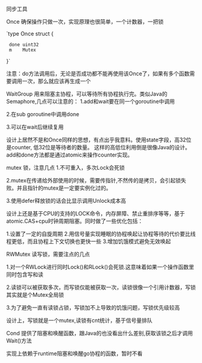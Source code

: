 同步工具

Once 确保操作只做一次，实现原理也很简单，一个计数器，一把锁

`type Once struct {

     done uint32
     m    Mutex
 }`
 
注意：do方法调用后，无论是否成功都不能再使用该Once了，如果有多个函数需要调用一次，那么就应该再生成一个




WaitGroup 用来阻塞主协程，可以等待所有协程执行完。类似Java的Semaphore,几点可以注意的：
1.add和wait要在同一个goroutine中调用

2.在sub goroutine中调用done

3.可以在wait后继续复用

设计上居然不是和Once同样的思想，有点出乎我意料。使用state字段，高32位是counter, 低32位是等待者的数量。
这样的高低位利用倒是很像Java的设计。add和done方法都是通过atomic来操作counter实现。


mutex 锁，注意几点
1.不可重入，多次Lock会死锁

2.mutex在传递给外部使用的时候，需要传指针,不然传的是拷贝，会引起锁失败。并且指针的mutex是一定要实例化过的。

3.使用defer释放锁的话会比显示调用Unlock成本高

设计上还是基于CPU的支持的LOCK命令，内存屏障、禁止重排序等等，基于atomic.CAS+cpu时钟周期阻塞。同时做了一些优化包括：

1.设置了一定的自旋周期
2.用信号量实现睡眠的协程唤起让协程等待的代价要比线程更低，而且协程上下文切换也更快一些
3.增加饥饿模式避免无效唤起

RWMutex 读写锁，需要注点的几点

1.对一个RWLock进行同时Lock()和RLock()会死锁.这意味着如果一个操作函数里同时包含写和读

2.读锁可以被获取多次，而写锁仅能被获取一次，读锁很像一个引用计数器，写锁其实就是个Mutex全局锁

3.为了避免一直有读锁占锁，写锁加不上导致的饥饿问题，写锁优先级较高

设计上，写锁就是一个mutex,读锁有cnt统计，基于信号量排队


Cond  提供了阻塞和唤醒函数，跟Java的也没看出什么差别,获取该锁之后才调用Wait()方法

实现上依赖于runtime阻塞和唤醒go协程的函数，暂时不看